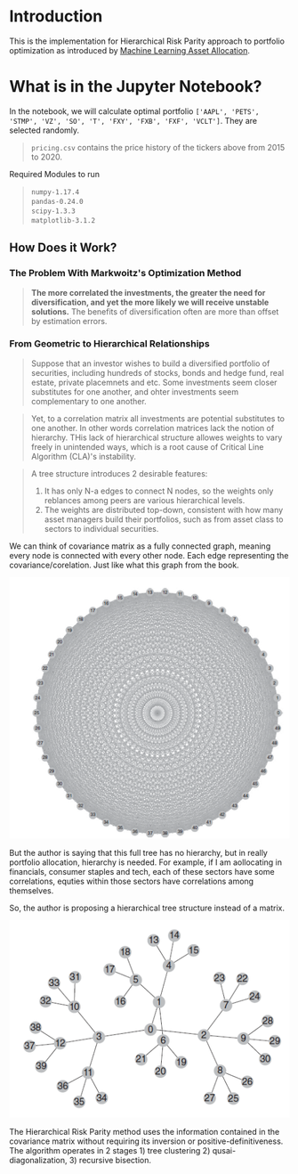 # Introduction

This is the implementation for Hierarchical Risk Parity approach to portfolio optimization
as introduced by [Machine Learning Asset Allocation](https://raw.githubusercontent.com/TheRockXu/Hierarchical-Risk-Parity/master/Machine%20Learning%20Asset%20Allocation.pdf).

# What is in the Jupyter Notebook?

In the notebook, we will calculate optimal portfolio `['AAPL', 'PETS', 'STMP', 'VZ', 'SO', 'T', 'FXY', 'FXB', 'FXF', 'VCLT']`. They are selected randomly.

>`pricing.csv` contains the price history of the tickers above from 2015 to 2020.

Required Modules to run
> `numpy-1.17.4`\
> `pandas-0.24.0`\
> `scipy-1.3.3` \
> `matplotlib-3.1.2`

## How Does it Work?

### The Problem With Markwoitz's Optimization Method
>**The more correlated the investments, the greater the need for diversification, and yet the more likely we will receive unstable solutions.** The benefits of diversification often are more than offset by estimation errors.

### From Geometric to Hierarchical Relationships

> Suppose that an investor wishes to build a diversified portfolio of securities, including hundreds of stocks, bonds and hedge fund, real estate, private placemnets and etc. Some investments seem closer substitutes for one another, and ohter investments seem complementary to one another. 

> Yet, to a correlation matrix all investments are potential substitutes to one another. In other words correlation matrices lack the notion of hierarchy.  THis lack of hierarchical structure allowes weights to vary freely in unintended ways, which is a root cause of Critical Line Algorithm (CLA)'s instability. 

> A tree structure introduces 2 desirable features: 
>1. It has only N-a edges to connect N nodes, so the weights only reblances among peers are various hierarchical levels.
>2. The weights are distributed top-down, consistent with how many asset managers build their portfolios, such as from asset class to sectors to individual securities.

We can think of covariance matrix as a fully connected graph, meaning every node is connected with every other node. Each edge representing the covariance/corelation. Just like what this graph from the book.

!["full tree"](images/full_tree.png)

But the author is saying that this full tree has no hierarchy, but in really portfolio allocation, hierarchy is needed. For example, if I am aollocating in financials, consumer staples and tech, each of these sectors have some correlations, equties within those sectors have correlations among themselves.

So, the author is proposing a hierarchical tree structure instead of a matrix.

!["partial tree"](images/partial_tree.png)

The Hierarchical Risk Parity method uses the information contained in the covariance matrix without requiring its inversion or positive-definitiveness. The algorithm operates in 2 stages 1) tree clustering 2) qusai-diagonalization, 3) recursive bisection.

